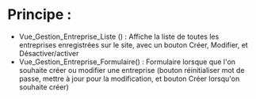 # Principe :
* Vue_Gestion_Entreprise_Liste () : Affiche la liste de toutes les entreprises enregistrées sur le site, avec un bouton Créer, Modifier, et Désactiver/activer
* Vue_Gestion_Entreprise_Formulaire() : Formulaire lorsque que l'on souhaite créer ou modifier une entreprise (bouton réinitialiser mot de passe, mettre à jour pour la modification, et bouton Créer lorsqu'on souhaite créer)

